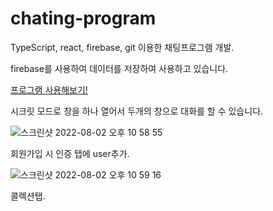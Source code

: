 # chating-program

TypeScript, react,  firebase, git 이용한 채팅프로그램 개발.

firebase를 사용하여 데이터를 저장하여 사용하고 있습니다.

[프로그램 사용해보기!](https://hyeongjunjeon.github.io/) 

시크릿 모드로 창을 하나 열어서 두개의 창으로 대화를 할 수 있습니다.

![스크린샷 2022-08-02 오후 10 58 55](https://user-images.githubusercontent.com/92135697/182393630-20516011-011e-4770-932a-a444dbf68e60.png)

회원가입 시 인증 탭에 user추가.

![스크린샷 2022-08-02 오후 10 59 16](https://user-images.githubusercontent.com/92135697/182393772-f21d9afc-abbd-4a8a-86b3-59b1e3802bf8.png)

콜렉션탭.
